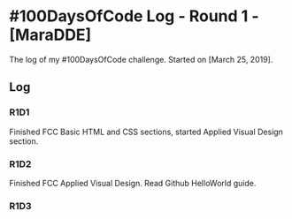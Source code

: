 # #100DaysOfCode Log - Round 1 - [MaraDDE]

The log of my #100DaysOfCode challenge. Started on [March 25, 2019].

## Log

### R1D1 
Finished FCC Basic HTML and CSS sections, started Applied Visual Design section.

### R1D2
Finished FCC Applied Visual Design. Read Github HelloWorld guide.

### R1D3
